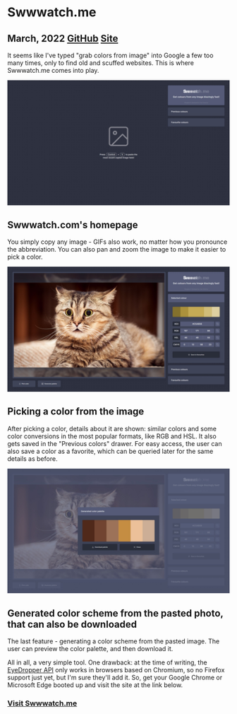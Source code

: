 # Swwwatch.me

## March, 2022 [GitHub](https://github.com/vlad-solomon/swwwatch.me) [Site](https://swwwatch.me/)

It seems like I've typed "grab colors from image" into Google a few too many times, only to find old and scuffed websites. This is where Swwwatch.me comes into play.

<img src="img/hero.jpeg">

## Swwwatch.com's homepage

You simply copy any image - GIFs also work, no matter how you pronounce the abbreviation. You can also pan and zoom the image to make it easier to pick a color.

<img src="img/picking a color.jpeg">

## Picking a color from the image

After picking a color, details about it are shown: similar colors and some color conversions in the most popular formats, like RGB and HSL. It also gets saved in the "Previous colors" drawer. For easy access, the user can also save a color as a favorite, which can be queried later for the same details as before.

<img src="img/color scheme.jpeg">

## Generated color scheme from the pasted photo, that can also be downloaded

The last feature - generating a color scheme from the pasted image. The user can preview the color palette, and then download it.

All in all, a very simple tool. One drawback: at the time of writing, the [EyeDropper API](https://developer.mozilla.org/en-US/docs/Web/API/EyeDropper_API) only works in browsers based on Chromium, so no Firefox support just yet, but I'm sure they'll add it. So, get your Google Chrome or Microsoft Edge booted up and visit the site at the link below.

### [Visit Swwwatch.me](https://swwwatch.me/)
